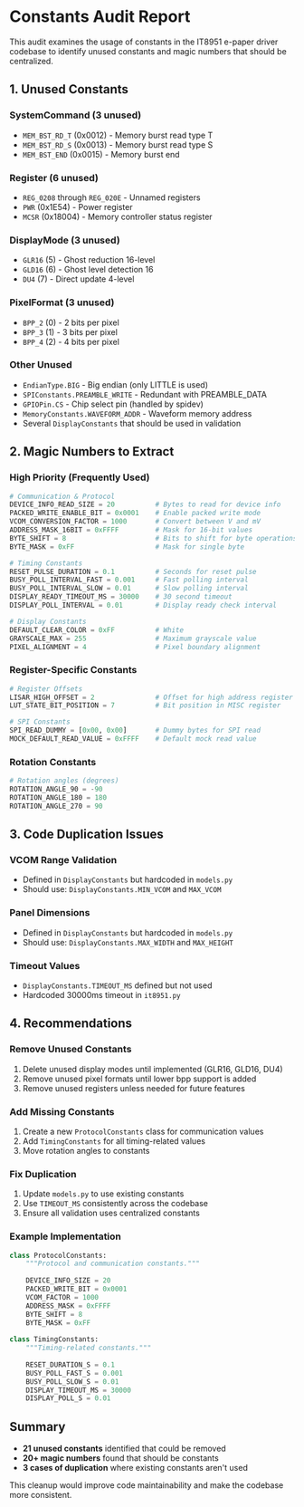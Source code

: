 # Constants Audit Report

This audit examines the usage of constants in the IT8951 e-paper driver codebase to identify unused constants and magic numbers that should be centralized.

## 1. Unused Constants

### SystemCommand (3 unused)
- `MEM_BST_RD_T` (0x0012) - Memory burst read type T
- `MEM_BST_RD_S` (0x0013) - Memory burst read type S  
- `MEM_BST_END` (0x0015) - Memory burst end

### Register (6 unused)
- `REG_0208` through `REG_020E` - Unnamed registers
- `PWR` (0x1E54) - Power register
- `MCSR` (0x18004) - Memory controller status register

### DisplayMode (3 unused)
- `GLR16` (5) - Ghost reduction 16-level
- `GLD16` (6) - Ghost level detection 16
- `DU4` (7) - Direct update 4-level

### PixelFormat (3 unused)
- `BPP_2` (0) - 2 bits per pixel
- `BPP_3` (1) - 3 bits per pixel
- `BPP_4` (2) - 4 bits per pixel

### Other Unused
- `EndianType.BIG` - Big endian (only LITTLE is used)
- `SPIConstants.PREAMBLE_WRITE` - Redundant with PREAMBLE_DATA
- `GPIOPin.CS` - Chip select pin (handled by spidev)
- `MemoryConstants.WAVEFORM_ADDR` - Waveform memory address
- Several `DisplayConstants` that should be used in validation

## 2. Magic Numbers to Extract

### High Priority (Frequently Used)
```python
# Communication & Protocol
DEVICE_INFO_READ_SIZE = 20          # Bytes to read for device info
PACKED_WRITE_ENABLE_BIT = 0x0001    # Enable packed write mode
VCOM_CONVERSION_FACTOR = 1000       # Convert between V and mV
ADDRESS_MASK_16BIT = 0xFFFF         # Mask for 16-bit values
BYTE_SHIFT = 8                      # Bits to shift for byte operations
BYTE_MASK = 0xFF                    # Mask for single byte

# Timing Constants  
RESET_PULSE_DURATION = 0.1          # Seconds for reset pulse
BUSY_POLL_INTERVAL_FAST = 0.001     # Fast polling interval
BUSY_POLL_INTERVAL_SLOW = 0.01      # Slow polling interval
DISPLAY_READY_TIMEOUT_MS = 30000    # 30 second timeout
DISPLAY_POLL_INTERVAL = 0.01        # Display ready check interval

# Display Constants
DEFAULT_CLEAR_COLOR = 0xFF          # White
GRAYSCALE_MAX = 255                 # Maximum grayscale value
PIXEL_ALIGNMENT = 4                 # Pixel boundary alignment
```

### Register-Specific Constants
```python
# Register Offsets
LISAR_HIGH_OFFSET = 2               # Offset for high address register
LUT_STATE_BIT_POSITION = 7          # Bit position in MISC register

# SPI Constants
SPI_READ_DUMMY = [0x00, 0x00]       # Dummy bytes for SPI read
MOCK_DEFAULT_READ_VALUE = 0xFFFF    # Default mock read value
```

### Rotation Constants
```python
# Rotation angles (degrees)
ROTATION_ANGLE_90 = -90
ROTATION_ANGLE_180 = 180
ROTATION_ANGLE_270 = 90
```

## 3. Code Duplication Issues

### VCOM Range Validation
- Defined in `DisplayConstants` but hardcoded in `models.py`
- Should use: `DisplayConstants.MIN_VCOM` and `MAX_VCOM`

### Panel Dimensions
- Defined in `DisplayConstants` but hardcoded in `models.py`  
- Should use: `DisplayConstants.MAX_WIDTH` and `MAX_HEIGHT`

### Timeout Values
- `DisplayConstants.TIMEOUT_MS` defined but not used
- Hardcoded 30000ms timeout in `it8951.py`

## 4. Recommendations

### Remove Unused Constants
1. Delete unused display modes until implemented (GLR16, GLD16, DU4)
2. Remove unused pixel formats until lower bpp support is added
3. Remove unused registers unless needed for future features

### Add Missing Constants
1. Create a new `ProtocolConstants` class for communication values
2. Add `TimingConstants` for all timing-related values
3. Move rotation angles to constants

### Fix Duplication
1. Update `models.py` to use existing constants
2. Use `TIMEOUT_MS` consistently across the codebase
3. Ensure all validation uses centralized constants

### Example Implementation
```python
class ProtocolConstants:
    """Protocol and communication constants."""
    
    DEVICE_INFO_SIZE = 20
    PACKED_WRITE_BIT = 0x0001
    VCOM_FACTOR = 1000
    ADDRESS_MASK = 0xFFFF
    BYTE_SHIFT = 8
    BYTE_MASK = 0xFF
    
class TimingConstants:
    """Timing-related constants."""
    
    RESET_DURATION_S = 0.1
    BUSY_POLL_FAST_S = 0.001
    BUSY_POLL_SLOW_S = 0.01
    DISPLAY_TIMEOUT_MS = 30000
    DISPLAY_POLL_S = 0.01
```

## Summary

- **21 unused constants** identified that could be removed
- **20+ magic numbers** found that should be constants
- **3 cases of duplication** where existing constants aren't used

This cleanup would improve code maintainability and make the codebase more consistent.